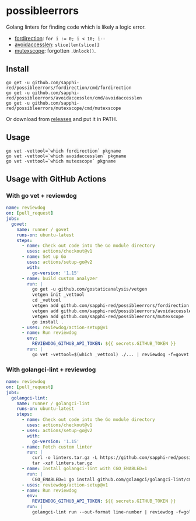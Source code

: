 # possibleerrors

Golang linters for finding code which is likely a logic error.

- [fordirection](./fordirection): `for i := 0; i < 10; i--`
- [avoidaccesslen](./avoidaccesslen): `slice[len(slice)]`
- [mutexscope](./mutexscope): forgotten `.Unlock()`.

## Install
```
go get -u github.com/sapphi-red/possibleerrors/fordirection/cmd/fordirection
go get -u github.com/sapphi-red/possibleerrors/avoidaccesslen/cmd/avoidaccesslen
go get -u github.com/sapphi-red/possibleerrors/mutexscope/cmd/mutexscope
```

Or download from [releases](https://github.com/sapphi-red/possibleerrors/releases) and put it in PATH.

## Usage
```
go vet -vettool=`which fordirection` pkgname
go vet -vettool=`which avoidaccesslen` pkgname
go vet -vettool=`which mutexscope` pkgname
```

## Usage with GitHub Actions
### With go vet + reviewdog
```yaml
name: reviewdog
on: [pull_request]
jobs:
  govet:
    name: runner / govet
    runs-on: ubuntu-latest
    steps:
      - name: Check out code into the Go module directory
        uses: actions/checkout@v1
      - name: Set up Go
        uses: actions/setup-go@v2
        with:
          go-version: '1.15'
      - name: build custom analyzer
        run: |
          go get -u github.com/gostaticanalysis/vetgen
          vetgen init _vettool
          cd _vettool
          vetgen add github.com/sapphi-red/possibleerrors/fordirection
          vetgen add github.com/sapphi-red/possibleerrors/avoidaccesslen
          vetgen add github.com/sapphi-red/possibleerrors/mutexscope
          go install .
      - uses: reviewdog/action-setup@v1
      - name: Run reviewdog
        env:
          REVIEWDOG_GITHUB_API_TOKEN: ${{ secrets.GITHUB_TOKEN }}
        run: |
          go vet -vettool=$(which _vettool) ./... | reviewdog -f=govet -reporter=github-pr-review
```

### With golangci-lint + reviewdog
```yaml
name: reviewdog
on: [pull_request]
jobs:
  golangci-lint:
    name: runner / golangci-lint
    runs-on: ubuntu-latest
    steps:
      - name: Check out code into the Go module directory
        uses: actions/checkout@v1
      - uses: actions/setup-go@v2
        with:
          go-version: '1.15'
      - name: Fetch custom linter
        run: |
          curl -o linters.tar.gz -L https://github.com/sapphi-red/possibleerrors/releases/download/v0.1.16/possibleerrors_golang-ci-lint-plugin_0.1.16_linux_64bit.tar.gz
          tar -xzf linters.tar.gz
      - name: Install golangci-lint with CGO_ENABLED=1
        run: |
          CGO_ENABLED=1 go install github.com/golangci/golangci-lint/cmd/golangci-lint
      - uses: reviewdog/action-setup@v1
      - name: Run reviewdog
        env:
          REVIEWDOG_GITHUB_API_TOKEN: ${{ secrets.GITHUB_TOKEN }}
        run: |
          golangci-lint run --out-format line-number | reviewdog -f=golangci-lint -reporter=github-pr-review
```
